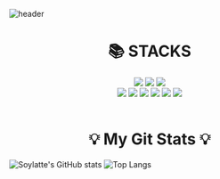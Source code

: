 ![header](https://capsule-render.vercel.app/api?type=soft&height=300&color=F4C2C2&text=SoyeonKim&fontColor=ffffff&desc=Front-end%20Developer&descAlign=51&descAlignY=64)

<div align=center><h1>📚 STACKS</h1></div>
<div align=center>
  <img src="https://img.shields.io/badge/html5-E34F26?style=for-the-badge&logo=html5&logoColor=white"> 
  <img src="https://img.shields.io/badge/javascript-F7DF1E?style=for-the-badge&logo=javascript&logoColor=black"> 
  <img src="https://img.shields.io/badge/jquery-0769AD?style=for-the-badge&logo=jquery&logoColor=white">
  <br>
<img src="https://img.shields.io/badge/React-61DAFB?style=for-the-badge&logo=React&logoColor=black">
  <img src="https://img.shields.io/badge/Css-1572B6?style=for-the-badge&logo=Css&logoColor=white">
  <img src="https://img.shields.io/badge/Redux-764ABC?style=for-the-badge&logo=Redux&logoColor=purple">
  <img src="https://img.shields.io/badge/Next.js-000000?style=for-the-badge&logo=Next.js&logoColor=white">
<img src="https://img.shields.io/badge/bootstrap-7952B3?style=for-the-badge&logo=bootstrap&logoColor=white">
 <img src="https://img.shields.io/badge/github-181717?style=for-the-badge&logo=github&logoColor=white">
</div>
<br>
<div align=center><h1>💡 My Git Stats 💡</h1></div>

![Soylatte's GitHub stats](https://github-readme-stats.vercel.app/api?username=Soylatte&show_icons=true&theme=dracula)
![Top Langs](https://github-readme-stats.vercel.app/api/top-langs/?username=Soylatte&layout=compact&theme=dracula)
